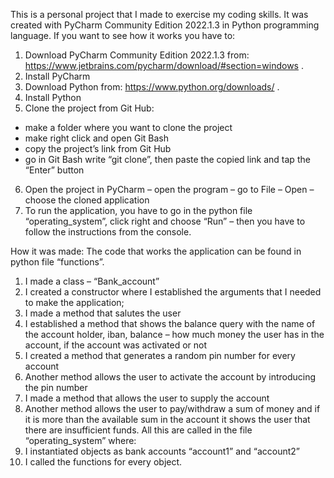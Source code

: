 This is a personal project that I made to exercise my coding skills.
It was created with PyCharm Community Edition 2022.1.3 in Python programming language. If you want to see how it works you have to:
1.	Download PyCharm Community Edition 2022.1.3 from: https://www.jetbrains.com/pycharm/download/#section=windows .
2.	Install PyCharm
3.	Download Python from: https://www.python.org/downloads/ .
4.	Install Python
5.	Clone the project from Git Hub: 
-	make a folder where you want to clone the project
-	make right click and open Git Bash
-	copy the project’s link from Git Hub
-	go in Git Bash write “git clone”, then paste the copied link and tap the “Enter” button
6.	Open the project in PyCharm – open the program – go to File – Open – choose the cloned application
7.	To run the application, you have to go in the python file “operating_system”, click right and choose “Run” – then you have to follow the instructions from the console.

How it was made:
The code that works the application can be found in python file “functions”. 
1.	I made a class – “Bank_account”
2.	I created a constructor where I established the arguments that I needed to make the application;
3.	I made a method that salutes the user
4.	I established a method that shows the balance query with the name of the account holder, iban, balance – how much money the user has in the account, if the account was activated or not
5.	I created a method that generates a random pin number for every account 
6.	Another method allows the user to activate the account by introducing the pin number
7.	I made a method that allows the user to supply the account
8.	Another method allows the user to pay/withdraw a sum of money and if it is more than the available sum in the account it shows the user that there are insufficient funds.
All this are called in the file “operating_system” where:
1.	 I instantiated objects as bank accounts “account1” and “account2”
2.	 I called the functions for every object.
